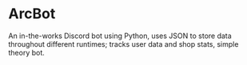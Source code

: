 # ArcBot
An in-the-works Discord bot using Python, uses JSON to store data throughout different runtimes; tracks user data and shop stats, simple theory bot.

